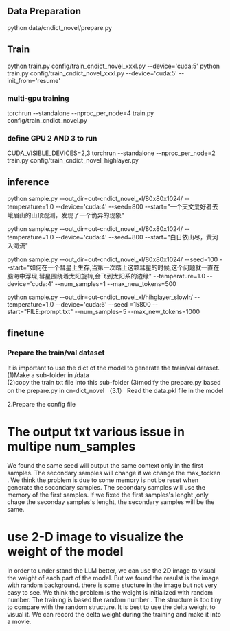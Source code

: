 ## Data Preparation


python data/cndict_novel/prepare.py 


## Train


python train.py config/train_cndict_novel_xxxl.py --device='cuda:5' 
python train.py config/train_cndict_novel_xxxl.py --device='cuda:5' --init_from='resume'  

### multi-gpu training
torchrun --standalone --nproc_per_node=4 train.py config/train_cndict_novel.py 

### define GPU 2 AND 3 to run 
CUDA_VISIBLE_DEVICES=2,3 torchrun --standalone --nproc_per_node=2 train.py config/train_cndict_novel_highlayer.py

## inference

python sample.py --out_dir=out-cndict_novel_xl/80x80x1024/ --temperature=1.0 --device='cuda:4' --seed=800 --start="一个天文爱好者去峨眉山的山顶观测，发现了一个诡异的现象" 

python sample.py --out_dir=out-cndict_novel_xl/80x80x1024/ --temperature=1.0 --device='cuda:4' --seed=800 --start="白日依山尽，黄河入海流"

python sample.py --out_dir=out-cndict_novel_xl/80x80x1024/ --seed=100 --start="如何在一个彗星上生存,当第一次踏上这颗彗星的时候,这个问题就一直在脑海中浮现,彗星围绕着太阳旋转,会飞到太阳系的边缘" --temperature=1.0 --device='cuda:4' --num_samples=1 --max_new_tokens=500

python sample.py --out_dir=out-cndict_novel_xl/hihglayer_slowlr/ --temperature=1.0 --device='cuda:6' --seed
=15800 --start="FILE:prompt.txt" --num_samples=5 --max_new_tokens=1000


## finetune
### Prepare the train/val dataset
It is important to use the dict of the model to generate the train/val dataset. 
(1)Make a sub-folder in /data   
(2)copy the train txt file into this sub-folder
(3)modify the prepare.py based on the prepare.py in cn-dict_novel
      （3.1） Read the data.pkl file in the model
      


2.Prepare the config file






# The output txt various issue in multipe num_samples
We found the same seed will output the same context only in the first samples. The secondary samples will change if we change the max_tocken . We think the problem is due to some memory is not be reset when generate the secondary samples. The secondary samples will use the memory of the first samples. If we fixed the first samples's lenght ,only chage the seconday samples's lenght, the secondary samples will be the same.


# use 2-D image to visualize the weight of the model
In order to under stand the LLM better, we can use the 2D image to visual the weight of each part of the model. But we found the resulst is the image with random background. there is some stucture in the image but not very easy to see. We think the problem is the weight is initialized with random number. The training is based the random number . The structure is too tiny to compare with the random structure. It is best to use the delta weight to visual it. We can record the delta weight during the training and make it into a movie.



